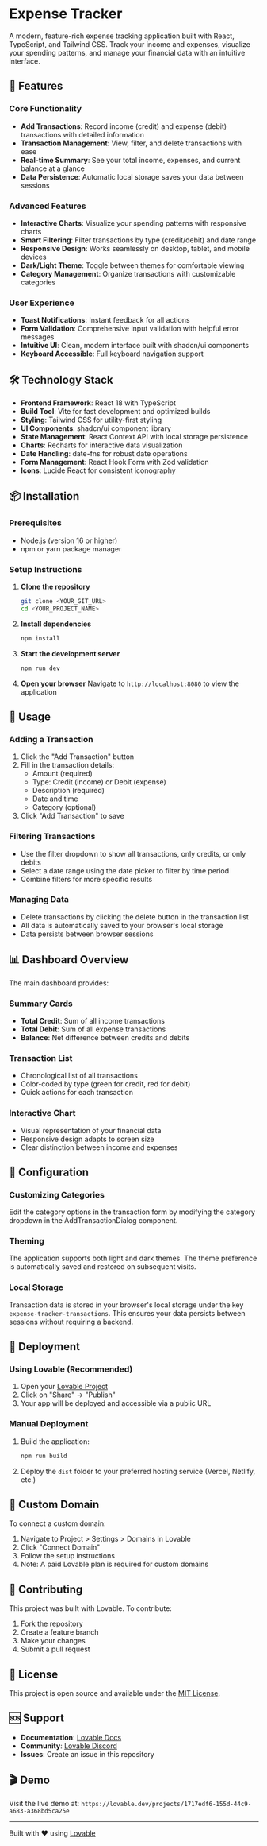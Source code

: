
# Expense Tracker

A modern, feature-rich expense tracking application built with React, TypeScript, and Tailwind CSS. Track your income and expenses, visualize your spending patterns, and manage your financial data with an intuitive interface.

## 🚀 Features

### Core Functionality
- **Add Transactions**: Record income (credit) and expense (debit) transactions with detailed information
- **Transaction Management**: View, filter, and delete transactions with ease
- **Real-time Summary**: See your total income, expenses, and current balance at a glance
- **Data Persistence**: Automatic local storage saves your data between sessions

### Advanced Features
- **Interactive Charts**: Visualize your spending patterns with responsive charts
- **Smart Filtering**: Filter transactions by type (credit/debit) and date range
- **Responsive Design**: Works seamlessly on desktop, tablet, and mobile devices
- **Dark/Light Theme**: Toggle between themes for comfortable viewing
- **Category Management**: Organize transactions with customizable categories

### User Experience
- **Toast Notifications**: Instant feedback for all actions
- **Form Validation**: Comprehensive input validation with helpful error messages
- **Intuitive UI**: Clean, modern interface built with shadcn/ui components
- **Keyboard Accessible**: Full keyboard navigation support

## 🛠️ Technology Stack

- **Frontend Framework**: React 18 with TypeScript
- **Build Tool**: Vite for fast development and optimized builds
- **Styling**: Tailwind CSS for utility-first styling
- **UI Components**: shadcn/ui component library
- **State Management**: React Context API with local storage persistence
- **Charts**: Recharts for interactive data visualization
- **Date Handling**: date-fns for robust date operations
- **Form Management**: React Hook Form with Zod validation
- **Icons**: Lucide React for consistent iconography

## 📦 Installation

### Prerequisites
- Node.js (version 16 or higher)
- npm or yarn package manager

### Setup Instructions

1. **Clone the repository**
   ```bash
   git clone <YOUR_GIT_URL>
   cd <YOUR_PROJECT_NAME>
   ```

2. **Install dependencies**
   ```bash
   npm install
   ```

3. **Start the development server**
   ```bash
   npm run dev
   ```

4. **Open your browser**
   Navigate to `http://localhost:8080` to view the application

## 🎯 Usage

### Adding a Transaction
1. Click the "Add Transaction" button
2. Fill in the transaction details:
   - Amount (required)
   - Type: Credit (income) or Debit (expense)
   - Description (required)
   - Date and time
   - Category (optional)
3. Click "Add Transaction" to save

### Filtering Transactions
- Use the filter dropdown to show all transactions, only credits, or only debits
- Select a date range using the date picker to filter by time period
- Combine filters for more specific results

### Managing Data
- Delete transactions by clicking the delete button in the transaction list
- All data is automatically saved to your browser's local storage
- Data persists between browser sessions

## 📊 Dashboard Overview

The main dashboard provides:

### Summary Cards
- **Total Credit**: Sum of all income transactions
- **Total Debit**: Sum of all expense transactions  
- **Balance**: Net difference between credits and debits

### Transaction List
- Chronological list of all transactions
- Color-coded by type (green for credit, red for debit)
- Quick actions for each transaction

### Interactive Chart
- Visual representation of your financial data
- Responsive design adapts to screen size
- Clear distinction between income and expenses

## 🔧 Configuration

### Customizing Categories
Edit the category options in the transaction form by modifying the category dropdown in the AddTransactionDialog component.

### Theming
The application supports both light and dark themes. The theme preference is automatically saved and restored on subsequent visits.

### Local Storage
Transaction data is stored in your browser's local storage under the key `expense-tracker-transactions`. This ensures your data persists between sessions without requiring a backend.

## 🚀 Deployment

### Using Lovable (Recommended)
1. Open your [Lovable Project](https://lovable.dev/projects/1717edf6-155d-44c9-a683-a368bd5ca25e)
2. Click on "Share" → "Publish"
3. Your app will be deployed and accessible via a public URL

### Manual Deployment
1. Build the application:
   ```bash
   npm run build
   ```
2. Deploy the `dist` folder to your preferred hosting service (Vercel, Netlify, etc.)

## 🔗 Custom Domain

To connect a custom domain:
1. Navigate to Project > Settings > Domains in Lovable
2. Click "Connect Domain"
3. Follow the setup instructions
4. Note: A paid Lovable plan is required for custom domains

## 🤝 Contributing

This project was built with Lovable. To contribute:

1. Fork the repository
2. Create a feature branch
3. Make your changes
4. Submit a pull request

## 📄 License

This project is open source and available under the [MIT License](LICENSE).

## 🆘 Support

- **Documentation**: [Lovable Docs](https://docs.lovable.dev/)
- **Community**: [Lovable Discord](https://discord.com/channels/1119885301872070706/1280461670979993613)
- **Issues**: Create an issue in this repository

## 🎬 Demo

Visit the live demo at: `https://lovable.dev/projects/1717edf6-155d-44c9-a683-a368bd5ca25e`

---

Built with ❤️ using [Lovable](https://lovable.dev)
